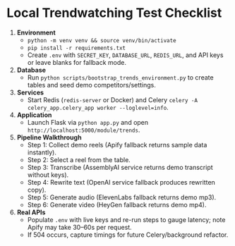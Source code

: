 # Local Trendwatching Test Checklist

1. **Environment**
   - `python -m venv venv && source venv/bin/activate`
   - `pip install -r requirements.txt`
   - Create `.env` with `SECRET_KEY`, `DATABASE_URL`, `REDIS_URL`, and API keys or leave blanks for fallback mode.
2. **Database**
   - Run `python scripts/bootstrap_trends_environment.py` to create tables and seed demo competitors/settings.
3. **Services**
   - Start Redis (`redis-server` or Docker) and Celery `celery -A celery_app.celery_app worker --loglevel=info`.
4. **Application**
   - Launch Flask via `python app.py` and open `http://localhost:5000/module/trends`.
5. **Pipeline Walkthrough**
   - Step 1: Collect demo reels (Apify fallback returns sample data instantly).
   - Step 2: Select a reel from the table.
   - Step 3: Transcribe (AssemblyAI service returns demo transcript without keys).
   - Step 4: Rewrite text (OpenAI service fallback produces rewritten copy).
   - Step 5: Generate audio (ElevenLabs fallback returns demo mp3).
   - Step 6: Generate video (HeyGen fallback returns demo mp4).
6. **Real APIs**
   - Populate `.env` with live keys and re-run steps to gauge latency; note Apify may take 30–60s per request.
   - If 504 occurs, capture timings for future Celery/background refactor.
